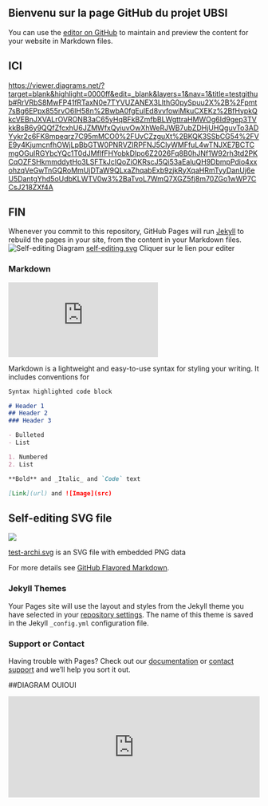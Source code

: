 ## Bienvenu sur la page GitHub du projet UBSI

You can use the [editor on GitHub](https://github.com/maxoulolZero/maxoulolZero.github.io/edit/main/README.md) to maintain and preview the content for your website in Markdown files.

## ICI
https://viewer.diagrams.net/?target=blank&highlight=0000ff&edit=_blank&layers=1&nav=1&title=testgithub#RrVRbS8MwFP41fRTaxN0e7TYVUZANEX3LlthG0pySpuu2X%2B%2Fpmt7sBg6EPpx855rvO6lH58n%2BwbA0fgEulEd8vvfowiMkuCXEKz%2BfHypkQkcVEBnJXVALrOVRONB3aC65yHqBFkBZmfbBLWgttraHMWOg6Id9gep3TVkkBsB6y9QQfZfcxhU6JZMWfxQyiuvOwXhWeRJWB7ubZDHjUHQguvTo3ADYykr2c6FK8mpeqrz7C95mMCO0%2FUvCZzguXt%2BKQK3SSbCG54%2FVE9y4KjumcnfhOWjLpBbGTW0PNRVZIRPFNJ5ClyWMFfuL4wTNJXE7BCTCmgOGuIRGYbcYQc1T0dJMfIfFHYobkDlpo6Z2026Fq8B0hJNf1W92rh3td2PKCqOZFSHkmmddytHo3LSFTkJcIQoZiOKRscJ5Qi53aEaluQH9DbmpPdio4xxohzqVeGwTnGQRoMmUjDTaW9QLxaZhqabExb9zjkRyXqaHRmTyyDanUj6eU5DantgYhd5oUdbKLWTV0w3%2BaTvoL7WmQ7XGZ5fj8m70ZGo1wWP7CCsJ218ZXf4A

## FIN

Whenever you commit to this repository, GitHub Pages will run [Jekyll](https://jekyllrb.com/) to rebuild the pages in your site, from the content in your Markdown files.
![Self-editing Diagram](http://maxoulolZero.github.io/test2.svg)
<a href="http://maxoulolZero.github.io/test2.svg" target="_blank">self-editing.svg</a> Cliquer sur le lien pour editer
### Markdown

![Self-editing Diagram html](http://maxoulolZero.github.io/diagram.html)

Markdown is a lightweight and easy-to-use syntax for styling your writing. It includes conventions for

```markdown
Syntax highlighted code block

# Header 1
## Header 2
### Header 3

- Bulleted
- List

1. Numbered
2. List

**Bold** and _Italic_ and `Code` text

[Link](url) and ![Image](src)
```
## Self-editing SVG file

![](http://maxoulolZero.github.io/test-archi.svg)

<a href="http://maxoulolZero.github.io/test-archi.svg" target="_blank">test-archi.svg</a> is an SVG file with embedded PNG data 


For more details see [GitHub Flavored Markdown](https://guides.github.com/features/mastering-markdown/).

### Jekyll Themes

Your Pages site will use the layout and styles from the Jekyll theme you have selected in your [repository settings](https://github.com/maxoulolZero/maxoulolZero.github.io/settings). The name of this theme is saved in the Jekyll `_config.yml` configuration file.

### Support or Contact

Having trouble with Pages? Check out our [documentation](https://docs.github.com/categories/github-pages-basics/) or [contact support](https://support.github.com/contact) and we’ll help you sort it out.

##DIAGRAM OUIOUI

<iframe frameborder="0" style="width:100%;height:203px;" src="https://viewer.diagrams.net/?target=blank&highlight=0000ff&edit=_blank&layers=1&nav=1&title=testgithub#RrVRbS8MwFP41fRTaxN0e7TYVUZANEX3LlthG0pySpuu2X%2B%2Fpmt7sBg6EPpx855rvO6lH58n%2BwbA0fgEulEd8vvfowiMkuCXEKz%2BfHypkQkcVEBnJXVALrOVRONB3aC65yHqBFkBZmfbBLWgttraHMWOg6Id9gep3TVkkBsB6y9QQfZfcxhU6JZMWfxQyiuvOwXhWeRJWB7ubZDHjUHQguvTo3ADYykr2c6FK8mpeqrz7C95mMCO0%2FUvCZzguXt%2BKQK3SSbCG54%2FVE9y4KjumcnfhOWjLpBbGTW0PNRVZIRPFNJ5ClyWMFfuL4wTNJXE7BCTCmgOGuIRGYbcYQc1T0dJMfIfFHYobkDlpo6Z2026Fq8B0hJNf1W92rh3td2PKCqOZFSHkmmddytHo3LSFTkJcIQoZiOKRscJ5Qi53aEaluQH9DbmpPdio4xxohzqVeGwTnGQRoMmUjDTaW9QLxaZhqabExb9zjkRyXqaHRmTyyDanUj6eU5DantgYhd5oUdbKLWTV0w3%2BaTvoL7WmQ7XGZ5fj8m70ZGo1wWP7CCsJ218ZXf4A"></iframe>


